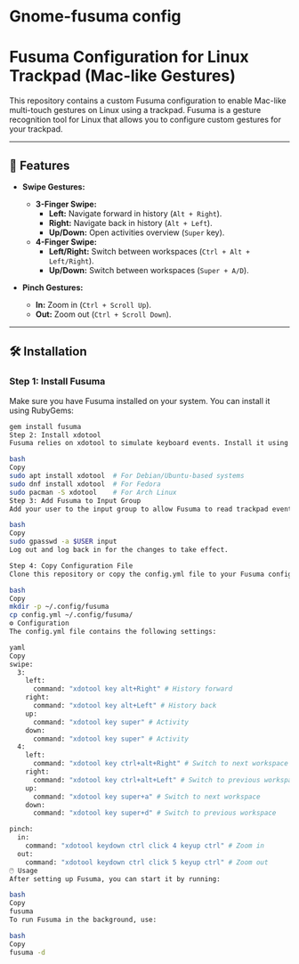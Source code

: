 # Gnome-fusuma config
# Fusuma Configuration for Linux Trackpad (Mac-like Gestures)

This repository contains a custom Fusuma configuration to enable Mac-like multi-touch gestures on Linux using a trackpad. Fusuma is a gesture recognition tool for Linux that allows you to configure custom gestures for your trackpad.

---

## 🚀 Features

- **Swipe Gestures:**
  - **3-Finger Swipe:**
    - **Left:** Navigate forward in history (`Alt + Right`).
    - **Right:** Navigate back in history (`Alt + Left`).
    - **Up/Down:** Open activities overview (`Super` key).
  - **4-Finger Swipe:**
    - **Left/Right:** Switch between workspaces (`Ctrl + Alt + Left/Right`).
    - **Up/Down:** Switch between workspaces (`Super + A/D`).

- **Pinch Gestures:**
  - **In:** Zoom in (`Ctrl + Scroll Up`).
  - **Out:** Zoom out (`Ctrl + Scroll Down`).

---

## 🛠️ Installation

### Step 1: Install Fusuma
Make sure you have Fusuma installed on your system. You can install it using RubyGems:

```bash
gem install fusuma
Step 2: Install xdotool
Fusuma relies on xdotool to simulate keyboard events. Install it using your package manager:

bash
Copy
sudo apt install xdotool  # For Debian/Ubuntu-based systems
sudo dnf install xdotool  # For Fedora
sudo pacman -S xdotool    # For Arch Linux
Step 3: Add Fusuma to Input Group
Add your user to the input group to allow Fusuma to read trackpad events:

bash
Copy
sudo gpasswd -a $USER input
Log out and log back in for the changes to take effect.

Step 4: Copy Configuration File
Clone this repository or copy the config.yml file to your Fusuma configuration directory:

bash
Copy
mkdir -p ~/.config/fusuma
cp config.yml ~/.config/fusuma/
⚙️ Configuration
The config.yml file contains the following settings:

yaml
Copy
swipe:
  3:
    left:
      command: "xdotool key alt+Right" # History forward
    right:
      command: "xdotool key alt+Left" # History back
    up:
      command: "xdotool key super" # Activity
    down:
      command: "xdotool key super" # Activity
  4:
    left:
      command: "xdotool key ctrl+alt+Right" # Switch to next workspace
    right:
      command: "xdotool key ctrl+alt+Left" # Switch to previous workspace
    up:
      command: "xdotool key super+a" # Switch to next workspace
    down:
      command: "xdotool key super+d" # Switch to previous workspace

pinch:
  in:
    command: "xdotool keydown ctrl click 4 keyup ctrl" # Zoom in
  out:
    command: "xdotool keydown ctrl click 5 keyup ctrl" # Zoom out
🖱️ Usage
After setting up Fusuma, you can start it by running:

bash
Copy
fusuma
To run Fusuma in the background, use:

bash
Copy
fusuma -d
